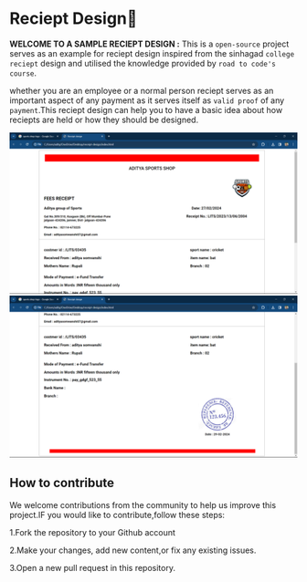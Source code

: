 # Reciept Design🧾

**WELCOME TO A SAMPLE RECIEPT DESIGN :**
This is a `open-source` project serves as an example for reciept design inspired from the sinhagad `college reciept` design and utilised the knowledge provided by `road to code's
course`.

whether you are an employee or a normal person reciept serves as an important aspect of any payment as it serves itself as `valid proof` of any `payment`.This reciept design can help you to have a basic idea about how reciepts are held or how they should be designed.

![output](output.png)
![output](output2.png)

## How to contribute 

We welcome contributions from the community to help us improve this project.IF you would like to contribute,follow these steps:

1.Fork the repository to your Github account 

2.Make your changes, add new content,or fix any existing issues.

3.Open a new pull request in this repository.